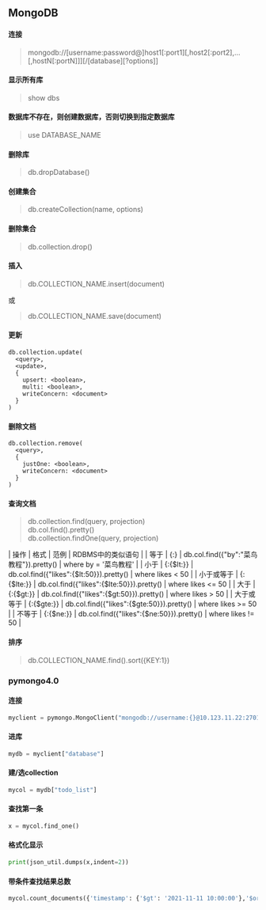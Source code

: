 ## MongoDB

#### 连接
>mongodb://[username:password@]host1[:port1][,host2[:port2],...[,hostN[:portN]]][/[database][?options]]

#### 显示所有库
>show dbs

#### 数据库不存在，则创建数据库，否则切换到指定数据库
>use DATABASE_NAME

#### 删除库
>db.dropDatabase()

#### 创建集合
>db.createCollection(name, options)

#### 删除集合
>db.collection.drop()

#### 插入
>db.COLLECTION_NAME.insert(document)  

或  

>db.COLLECTION_NAME.save(document)

#### 更新
 ``` shell
db.collection.update(
   <query>,
   <update>,
   {
     upsert: <boolean>,
     multi: <boolean>,
     writeConcern: <document>
   }
)
 ```

 #### 删除文档
 ``` shell
db.collection.remove(
   <query>,
   {
     justOne: <boolean>,
     writeConcern: <document>
   }
)
 ```

 #### 查询文档
 >db.collection.find(query, projection)  
 >db.col.find().pretty()  
 >db.collection.findOne(query, projection) 

 | 操作 | 格式 | 范例 | RDBMS中的类似语句 |
 | 等于 | {<key>:<value>} | db.col.find({"by":"菜鸟教程"}).pretty() | where by = '菜鸟教程' |
 | 小于 | {<key>:{$lt:<value>}} | db.col.find({"likes":{$lt:50}}).pretty() | where likes < 50 |
 | 小于或等于 | {<key>:{$lte:<value>}} | db.col.find({"likes":{$lte:50}}).pretty() | where likes <= 50 |
 | 大于 | {<key>:{$gt:<value>}} | db.col.find({"likes":{$gt:50}}).pretty() | where likes > 50 |
 | 大于或等于 | {<key>:{$gte:<value>}} | db.col.find({"likes":{$gte:50}}).pretty() | where likes >= 50 |
 | 不等于 | {<key>:{$ne:<value>}} | db.col.find({"likes":{$ne:50}}).pretty() | where likes != 50 |

 #### 排序
 >db.COLLECTION_NAME.find().sort({KEY:1})

 ### pymongo4.0

#### 连接
```python
myclient = pymongo.MongoClient("mongodb://username:{}@10.123.11.22:27017/database".format(urllib.parse.quote_plus('123@abc')))
```

#### 进库
```python
mydb = myclient["database"]
```

#### 建/选collection
```python
mycol = mydb["todo_list"]
```

#### 查找第一条
```python
x = mycol.find_one()
```

#### 格式化显示
```python
print(json_util.dumps(x,indent=2))
```

#### 带条件查找结果总数
```python
mycol.count_documents({'timestamp': {'$gt': '2021-11-11 10:00:00'},'$or':[{'level':'ERROR'},{'level':'FATAL'}]})
```

